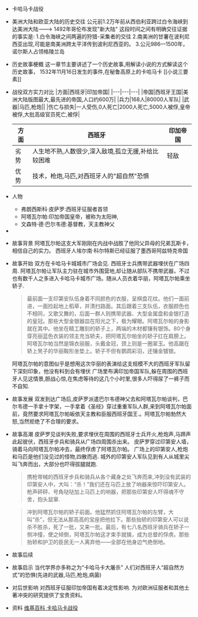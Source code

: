 - 卡哈马卡战役
- 美洲大陆和欧亚大陆的历史交往
  公元前1.2万年前从西伯利亚跨过白令海峡到达美洲大陆--->
  1492年哥伦布发现"新大陆"
  这段时间之间有明确交往证据的事实是:
  1.白令海峡之间两遍的狩猎-采集者的交往
  2.南美洲的甘薯在波利尼西亚出现,可能是南美洲跨太平洋传到波利尼西亚的。
  3.公元986—1500年，诺尔斯人占领格陵兰岛
- 历史故事梗概
  这一章节主要讲述了一个历史故事,用解读小说的方式解读这个历史故事，
  1532年11月16日发生的事件,在秘鲁高原上的卡哈马卡
  [[小说三要素]]
- 战役双方实力对比
  |方面|西班牙|印加帝国|
  |---|---|---|
  |帝国|西班牙王国|美洲大陆版图最大,最先进的帝国,人口约600万|
  |兵力|168人|80000人军队|
  |武器|马匹,枪炮||
  |伤亡与损失|一人受伤,0人死亡|2000人死亡,5000人被俘,皇帝被俘,大批高级官员死亡,被俘|
  
  |方面|西班牙|印加帝国|
  |---|---|---|
  |劣势|人生地不熟,人数很少,深入敌境,孤立无援,补给比较困难|轻敌|
  |优势|技术，枪炮,马匹,对西班牙人的"超自然"恐惧||
- 人物
	- 弗朗西斯科·皮萨罗:西班牙征服者首领
	- 阿塔瓦尔帕:印加帝国皇帝，被称为太阳神,
	- 文森特·德·巴尔韦德:基督教，天主教神父
-
- 故事背景
  阿塔瓦尔帕这支大军刚刚在内战中战胜了他同父异母的兄弟瓦斯卡，相信自己的实力。
  西班牙人埃尔南·科尔特斯已经征服了墨西哥阿兹特克帝国
- 故事开始
  双方在卡哈马卡城城市广场会见.
  西班牙士兵携带武器埋伏在广场四周.
  阿塔瓦尔帕让军队主力驻在城市外围营地,却让随从部队不携带武器，不过也有数千人之多进入卡哈马卡城市广场。随从人员衣着华丽，阿塔瓦尔帕乘坐轿子.
  
  >最前面一支印第安队伍身着不同颜色的衣服，呈棋盘花纹。他们一面前进，一面捡起地上稻草，并清扫路面。其后跟着三支队伍，衣服颜色也不相同，又歌又舞的，后面一群人则携带武器、大型金属盘和金银打造的皇冠。那些大型金银器皿在阳光之下，极为耀眼。阿塔瓦尔帕的身影就在其中。他坐在精工雕刻的轿子上，两端的木材都镶有银饰。80个身穿亮丽蓝色衣装的领主充当轿夫，把阿塔瓦尔帕坐的轿子扛在肩膀上。阿塔瓦尔帕当然是锦衣丽服，头戴金冠，颈上则是一圈翠玉。他高踞在轿上凳子的华丽鞍形坐垫上。轿子不但有鹦鹉彩羽，还镶金镀银。
  
  阿塔瓦尔帕的意图似乎是想用这次华丽的表演给这支规模不大的西班牙军队留下深刻印象，他没有料到会有埋伏
  广场里布满印加帝国军队,躲在周围的西班牙人见这情景,胆战心惊,在焦虑等待的这几个小时里,很多人吓得尿了一裤子而不自知.
- 故事发展
  双发到达广场后,皮萨罗派遣巴尔韦德神父去和阿塔瓦尔帕谈判，巴尔韦德一手拿十字架，一手拿着《圣经》穿过重重军队人群,来到阿塔瓦尔帕面前，竟然要求阿塔瓦尔帕皈依天主教和臣服西班牙国王.。阿塔瓦尔帕勃然大怒,当然拒绝了不合理的要求。
- 故事高潮
  皮萨罗见谈判失败,要求埋伏在周围的西班牙士兵开火,枪炮声,马蹄声此起彼伏，西班牙步兵和骑兵从广场四周围杀出来。
  皮萨罗穿过印第安人墙，骑着马向阿塔瓦尔帕冲去，最终俘虏了阿塔瓦尔帕。
  广场上的印第安人,枪炮和马匹是他们没见过的怪物,四散而逃.
  城外的印第安人军队见到有人从城里尖叫飞奔而出，大部分也吓得拔腿就跑.
  
  >携枪带械的西班牙步兵和骑兵从各个藏身之处飞奔而来,冲到没有武装的印第安人中，大叫：“杀！”我们还在马匹上放了响器来惊吓印第安人。枪声砰砰、号角哒哒加上马匹上的响器，把那些印第安人吓得魂不守舍，抱头鼠窜.
  
  >冲到阿塔瓦尔帕的轿子前面。他猛然抓住阿塔瓦尔帕的左臂，大叫“杀”，但无法从那高高的宝座把他拉下。那些抬轿的印第安人可以说杀不胜杀，死了一批，又来一批。最后，有七八名西班牙骑兵在轿子一侧冲撞，使之倾倒，阿塔瓦尔帕这才束手就擒，成为总督的俘虏。那些抬轿和护卫的臣民无一人离弃他——全部在他身边气绝倒地。
- 故事后续
- 故事启示
  当代学界亦多称之为“卡哈马卡大屠杀”
  人们对西班牙人“超自然方式”的恐惧(先进的武器,马匹,枪炮,病菌)
- 对后世影响
  对西班牙征服印加帝国有着决定性影响.
  为对欧洲征服者和其他土著冲突的研究提供了宝贵资料。
- 资料
  [维基百科 卡哈马卡战役](https://zh.m.wikipedia.org/zh-hans/%E5%8D%A1%E5%93%88%E9%A9%AC%E5%8D%A1%E6%88%98%E5%BD%B9)